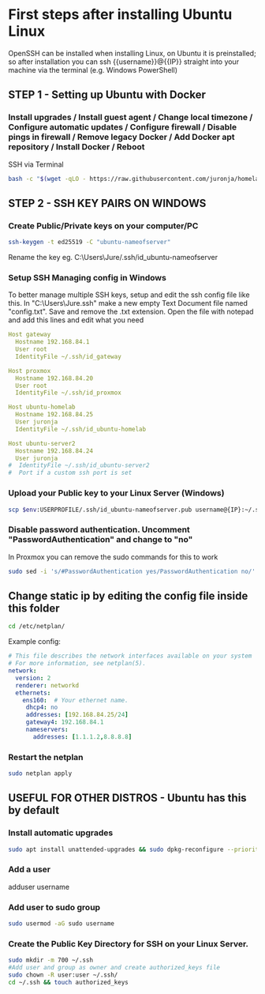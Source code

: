 # First steps after installing Ubuntu Linux

OpenSSH can be installed when installing Linux, on Ubuntu it is preinstalled; so after installation you can ssh {{username}}@{{IP}} straight into your machine via the terminal (e.g. Windows PowerShell)

## STEP 1 - Setting up Ubuntu with Docker
### Install upgrades / Install guest agent / Change local timezone / Configure automatic updates / Configure firewall / Disable pings in firewall / Remove legacy Docker / Add Docker apt repository / Install Docker / Reboot

SSH via Terminal

```bash
bash -c "$(wget -qLO - https://raw.githubusercontent.com/juronja/homelab-configs/main/LinuxVM/scripts/linux-fresh-install-homelab.sh)"

```

## STEP 2 - SSH KEY PAIRS ON WINDOWS
### Create Public/Private keys on your computer/PC 
```bash
ssh-keygen -t ed25519 -C "ubuntu-nameofserver"

```
Rename the key eg. C:\Users\Jure/.ssh/id_ubuntu-nameofserver

### Setup SSH Managing config in Windows
To better manage multiple SSH keys, setup and edit the ssh config file like this.
In "C:\Users\Jure\.ssh\" make a new empty Text Document file named "config.txt". Save and remove the .txt extension.
Open the file with notepad and add this lines and edit what you need
```yaml
Host gateway
  Hostname 192.168.84.1
  User root
  IdentityFile ~/.ssh/id_gateway

Host proxmox
  Hostname 192.168.84.20
  User root
  IdentityFile ~/.ssh/id_proxmox

Host ubuntu-homelab
  Hostname 192.168.84.25
  User juronja
  IdentityFile ~/.ssh/id_ubuntu-homelab

Host ubuntu-server2
  Hostname 192.168.84.24
  User juronja
#  IdentityFile ~/.ssh/id_ubuntu-server2
#  Port if a custom ssh port is set

```

### Upload your Public key to your Linux Server (Windows)
```bash
scp $env:USERPROFILE/.ssh/id_ubuntu-nameofserver.pub username@{IP}:~/.ssh/authorized_keys

```
### Disable password authentication. Uncomment "PasswordAuthentication" and change to "no"
In Proxmox you can remove the sudo commands for this to work

```bash
sudo sed -i 's/#PasswordAuthentication yes/PasswordAuthentication no/' /etc/ssh/sshd_config && sudo sed -i 's/#AddressFamily any/AddressFamily inet/' /etc/ssh/sshd_config && sudo systemctl restart ssh

```
## Change static ip by editing the config file inside this folder 

```bash
cd /etc/netplan/

```
Example config:

```yml
# This file describes the network interfaces available on your system
# For more information, see netplan(5).
network:
  version: 2
  renderer: networkd
  ethernets:
    ens160:  # Your ethernet name.
     dhcp4: no
     addresses: [192.168.84.25/24]
     gateway4: 192.168.84.1
     nameservers:
       addresses: [1.1.1.2,8.8.8.8]

```


### Restart the netplan

```bash
sudo netplan apply

```

## USEFUL FOR OTHER DISTROS - Ubuntu has this by default

### Install automatic upgrades
```bash
sudo apt install unattended-upgrades && sudo dpkg-reconfigure --priority=low unattended-upgrades
```

### Add a user

adduser username


### Add user to sudo group
```bash
sudo usermod -aG sudo username
```

### Create the Public Key Directory for SSH on your Linux Server.
```bash
sudo mkdir -m 700 ~/.ssh 
#Add user and group as owner and create authorized_keys file
sudo chown -R user:user ~/.ssh/
cd ~/.ssh && touch authorized_keys
```